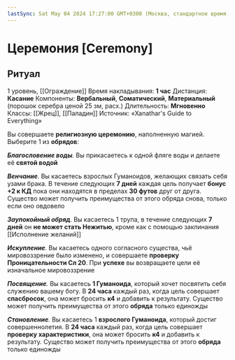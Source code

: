 ```yaml
---
lastSync: Sat May 04 2024 17:27:00 GMT+0300 (Москва, стандартное время)
---
```

# Церемония [Ceremony]
## Ритуал
1 уровень, [[Ограждение]]
Время накладывания: **1 час**
Дистанция: **Касание**
Компоненты: **Вербальный**, **Соматический**, **Материальный** (порошок серебра ценой 25 зм, расх.)
Длительность: **Мгновенно**
Классы: [[Жрец]], [[Паладин]]
Источник: «Xanathar's Guide to Everything»

Вы совершаете **религиозную церемонию**, наполненную магией. Выберите 1 из **обрядов**:

_**Благословение воды**._ Вы прикасаетесь к одной фляге воды и делаете её **святой водой**

_**Венчание**._ Вы касаетесь взрослых Гуманоидов, желающих связать себя узами брака. В течение следующих **7 дней** каждая цель получает **бонус +2 к КД** пока они находятся в пределах **30 футов** друг от друга. Существо может получить преимущества от этого обряда снова, только если оно овдовело

_**Заупокойный обряд**._ Вы касаетесь 1 трупа, в течение следующих **7 дней** он **не может стать Нежитью**, кроме как с помощью заклинания [[Исполнение желаний]]

_**Искупление**._ Вы касаетесь одного согласного существа, чьё мировоззрение было изменено, и совершаете **проверку Проницательности Сл 20**. При **успехе** вы возвращаете цели её изначальное мировоззрение

_**Посвящение**._ Вы касаетесь **1 Гуманоида**, который хочет посвятить себя служению вашему богу. В **24 часа** каждый раз, когда цель совершает **спасбросок**, она может бросить **к4** и добавить к результату. Существо может получить преимущества от этого **обряда** только единожды

_**Становление**._ Вы касаетесь 1 **взрослого Гуманоида**, который достиг совершеннолетия. В **24 часа** каждый раз, когда цель совершает **проверку характеристики**, она может бросить **к4** и добавить к результату. Существо может получить преимущества от этого **обряда** только единожды